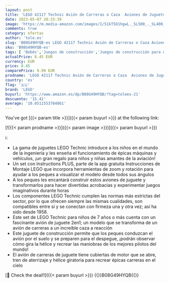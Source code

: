 ```yaml
---
layout: post
title: 'LEGO 42117 Technic Avión de Carreras o Caza  Aviones de Juguete  Modelo 2en1  Idea de Regalo Original para Niños y Niñas de 7 Años'
date: 2023-05-07 20:33:39
image: 'https://m.media-amazon.com/images/I/51kT5O1hgwL._SL500_._SL400_.jpg'
comments: true
category: ofertas
author: 'tole.es'
slug: 'B08G49HYQB-es LEGO 42117 Technic Avión de Carreras o Caza Aviones de...'
sku: 'B08G49HYQB-es'
tags: [ 'Bebés','Juegos de construcción','Juegos de construcción para niños','Juguetes','Juguetes y juegos','Self Service','Sets de construcción','Special Features Stores','lego','partition_000','partition_104','🇪🇸', ]
actualPrice: 8.45 EUR
currency: EUR
price: 8.45
comparePrice: 9.99 EUR
prodname: 'LEGO 42117 Technic Avión de Carreras o Caza  Aviones de Juguete  Modelo 2en1  Idea de Regalo Original para Niños y Niñas de 7 Años'
country: 'es'
flag: '🇪🇸'
brand: 'LEGO'
buyurl: 'https://www.amazon.es/dp/B08G49HYQB/?tag=tolees-21'
descuento: '15.42'
average: '10.0511553784861'
---
```


You've got [{{< param title >}}]({{< param buyurl >}}) at the following link:

[![{{< param prodname >}}]({{< param image >}})]({{< param buyurl >}})

ℹ️:

- La gama de juguetes LEGO Technic introduce a los niños en el mundo de la ingeniería y les enseña el funcionamiento de épicas máquinas y vehículos, ¡un gran regalo para niños y niñas amantes de la aviación!
- Un set con Instructions PLUS, parte de la app gratuita Instrucciones de Montaje LEGO que incorpora herramientas de zoom y rotación para ayudar a los peques a visualizar el modelo desde todos sus ángulos
- A los peques les encantará construir estos aviones de juguete y transformarlos para hacer divertidas acrobacias y experimentar juegos imaginativos durante horas
- Los componentes LEGO Technic cumplen las normas más estrictas del sector, por lo que ofrecen siempre las mismas cualidades, son compatibles entre sí y se conectan con firmeza una y otra vez; así ha sido desde 1958.
- Este set de LEGO Technic para niños de 7 años o más cuenta con un fascinante avión de juguete 2en1; un modelo que se transforma de un avión de carreras a un increíble caza a reacción
- Este juguete de construcción permite que los peques conduzcan el avión por el suelo y se preparen para el despegue, ¡podrán observar cómo gira la hélice y recrear las maniobras de los mejores pilotos del mundo!
- El avión de carreras de juguete tiene cubiertas de motor que se abre, tren de aterrizaje y hélice giratoria para recrear épicas carreras en el cielo

[🛒 Check the deal!!]({{< param buyurl >}})
{{<world>}}B08G49HYQB{{</world>}}
